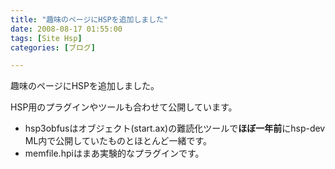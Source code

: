 ```yaml
---
title: "趣味のページにHSPを追加しました"
date: 2008-08-17 01:55:00
tags: [Site Hsp]
categories: [ブログ]

---
```


趣味のページにHSPを追加しました。

HSP用のプラグインやツールも合わせて公開しています。

  * hsp3obfusはオブジェクト(start.ax)の難読化ツールで**ほぼ一年前**にhsp-dev ML内で公開していたものとほとんど一緒です。
  * memfile.hpiはまあ実験的なプラグインです。
